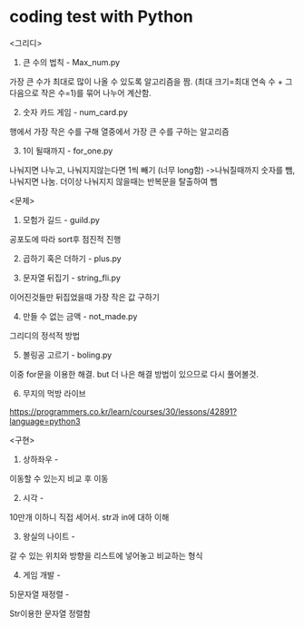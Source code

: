 # coding test with Python


<그리디>

1) 큰 수의 법칙 - Max_num.py

가장 큰 수가 최대로 많이 나올 수 있도록 알고리즘을 짬. (최대 크기=최대 연속 수 + 그 다음으로 작은 수=1)를 묶어 나누어 계산함.


2) 숫자 카드 게임 - num_card.py

행에서 가장 작은 수를 구해 열중에서 가장 큰 수를 구하는 알고리즘


3) 1이 될때까지 - for_one.py

나눠지면 나누고, 나눠지지않는다면 1씩 빼기
(너무 long함)
->나눠질때까지 숫자를 뺌, 나눠지면 나눔. 더이상 나눠지지 않을때는 반복문을 탈출하여 뺌


<문제>

1) 모험가 길드 - guild.py

공포도에 따라 sort후 점진적 진행


2) 곱하기 혹은 더하기 - plus.py


3) 문자열 뒤집기 - string_fli.py

이어진것들만 뒤집었을때 가장 작은 값 구하기




4) 만들 수 없는 금액 - not_made.py

그리디의 정석적 방법


5) 볼링공 고르기 - boling.py

이중 for문을 이용한 해결. but 더 나은 해결 방법이 있으므로 다시 풀어볼것.


6) 무지의 먹방 라이브


https://programmers.co.kr/learn/courses/30/lessons/42891?language=python3 



<구현>


1) 상하좌우 - 

이동할 수 있는지 비교 후 이동


2) 시각 - 

10만개 이하니 직접 세어서. str과 in에 대하 이해


3) 왕실의 나이트 - 

갈 수 있는 위치와 방향을 리스트에 넣어놓고 비교하는 형식

4) 게임 개발 - 

5)문자열 재정렬 - 

Str이용한 문자열 정렬함

